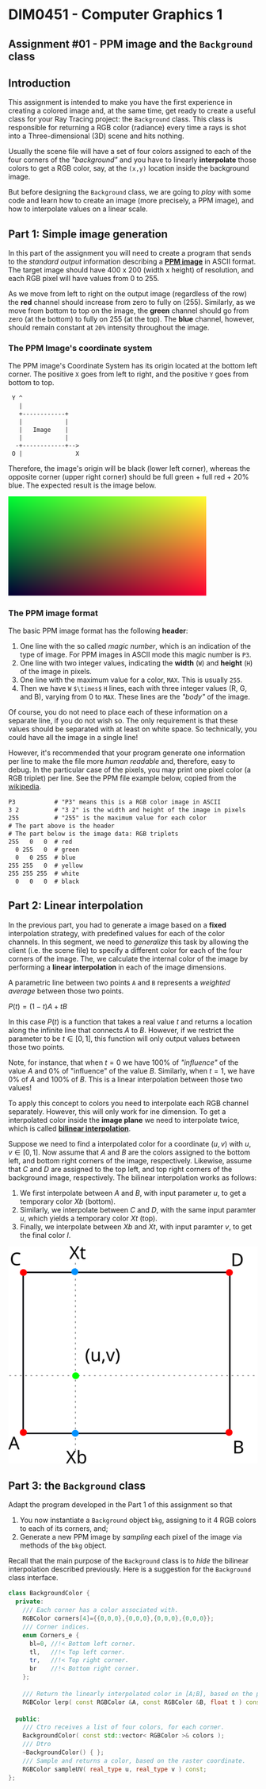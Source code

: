 # DIM0451 - Computer Graphics 1

## Assignment #01 - PPM image and the `Background` class

## Introduction

This assignment is intended to make you have the first experience in creating a colored image and, at the same time, get ready to create a useful class for your Ray Tracing project: the `Background` class.
This class is responsible for returning a RGB color (radiance) every time a rays is shot into a Three-dimensional (3D) scene and hits nothing.

Usually the scene file will have a set of four colors assigned to each of the four corners of the _"background"_ and you have to linearly **interpolate** those colors to get a RGB color, say, at the `(x,y)` location inside the background image.

But before designing the `Background` class, we are going to _play_ with some code and learn how to create an image (more precisely, a PPM image), and how to interpolate values on a linear scale.

## Part 1: Simple image generation

In this part of the assignment you will need to create a program that sends to the _standard output_ information describing a [**PPM image**](https://en.wikipedia.org/wiki/Netpbm) in ASCII format. The target image should have 400 x 200 (width x height) of resolution, and each RGB pixel will have values from 0 to 255.

As we move from left to right on the output image (regardless of the row) the **red** channel should increase from zero to fully on (255).
Similarly, as we move from bottom to top on the image, the **green** channel should go from zero (at the bottom) to fully on 255 (at the top).
The **blue** channel, however, should remain constant at `20%` intensity throughout the image.

### The PPM Image's coordinate system

The PPM image's Coordinate System has its origin located at the bottom left corner.
The positive `X` goes from left to right, and the positive `Y` goes from bottom to top.

```
 Y ^
   |
   +------------+
   |            |
   |   Image    |
   |            |
  -+------------+-->
 O |               X
```

Therefore, the image's origin will be black (lower left corner),
whereas the opposite corner (upper right corner) should be
full green + full red + 20% blue.
The expected result is the image below.

 <!-- <img src="./pics/cameras.png" width="650"> -->
 ![PPM expected result.](./pics/result.png)

### The PPM image format

The basic PPM image format has the following **header**:

1. One line with the so called _magic number_, which is an indication of the type of image. For PPM images in ASCII mode this magic number is `P3`.
2. One line with two integer values, indicating the **width** (`W`) and **height** (`H`) of the image in pixels.
3. One line with the maximum value for a color, `MAX`. This is usually `255`.
4. Then we have `W` `$\times$` `H` lines, each with three integer values (R, G, and B), varying from 0 to `MAX`. These lines are the _"body"_ of the image.

Of course, you do not need to place each of these information on a separate line, if you do not wish so. The only requirement is that these values should be separated with at least on white space. So technically, you could have all the image in a single line!

However, it's recommended that your program generate one information per line to make the file more _human readable_ and, therefore, easy to debug. In the particular case of the pixels, you may print one pixel color (a RGB triplet) per line. See the PPM file example  below, copied from the [wikipedia](https://en.wikipedia.org/wiki/Netpbm).

```
P3           # "P3" means this is a RGB color image in ASCII
3 2          # "3 2" is the width and height of the image in pixels
255          # "255" is the maximum value for each color
# The part above is the header
# The part below is the image data: RGB triplets
255   0   0  # red
  0 255   0  # green
  0   0 255  # blue
255 255   0  # yellow
255 255 255  # white
  0   0   0  # black
```

## Part 2: Linear interpolation

In the previous part, you had to generate a image based on a **fixed** interpolation strategy, with predefined values for each of the color channels.
In this segment, we need to _generalize_ this task by allowing the client (i.e. the scene file) to specify a different color for each of the four corners of the image. The, we calculate the internal color of the image by performing a **linear interpolation** in each of the image dimensions.

A parametric line between two points `A` and `B` represents a _weighted average_ between those two points.

$`P(t) = (1-t)A + tB`$

In this case $`P(t)`$  is a function that takes a real value $`t`$ and returns a location along the infinite line that connects $`A`$ to $`B`$. However, if we restrict the parameter to be $`t \in [0,1]`$, this function will only output values between those two points.

Note, for instance, that when $`t = 0`$ we have 100% of _"influence"_ of the value $`A`$ and 0% of "influence" of the value $`B`$. Similarly, when $`t = 1`$, we have 0% of $`A`$ and 100% of $`B`$. This is a linear interpolation between those two values!

To apply this concept to colors you need to interpolate each RGB channel separately. However, this will only work for ine dimension. To get a interpolated color inside the **image plane** we need to interpolate twice, which is called [**bilinear interpolation**](https://en.wikipedia.org/wiki/Bilinear_interpolation).

Suppose we need to find a interpolated color for a coordinate $`(u,v)`$ with $`u,v \in [0,1]`$.
Now assume that $`A`$ and $`B`$ are the colors assigned to the bottom left, and bottom right corners of the image, respectively.
Likewise, assume that $`C`$ and $`D`$ are assigned to the top left, and top right corners of the background image, respectively.
The bilinear interpolation works as follows:

1. We first interpolate between $`A`$ and $`B`$, with input parameter $`u`$, to get a temporary color $`Xb`$ (bottom).
2. Similarly, we interpolate between $`C`$ and $`D`$, with the same input paramter $`u`$, which yields a temporary color $`Xt`$ (top).
3. Finally, we interpolate between $`Xb`$ and $`Xt`$, with input paramter $`v`$, to get the final color $`I`$.

 <!-- <img src="./pics/cameras.png" width="650"> -->
 ![Bilinear interpolation example.](./pics/bilinear.png)

## Part 3: the `Background` class

Adapt the program developed in the Part 1 of this assignment so that

1. You now instantiate a `Background` object `bkg`, assigning to it 4 RGB colors to each of its corners, and;
2. Generate a new PPM image by _sampling_ each pixel of the image via methods of the `bkg` object.

Recall that the main purpose of the `Background` class is to _hide_ the bilinear interpolation described previously.
Here is a suggestion for the `Background` class interface.

```c++
class BackgroundColor {
  private:
    /// Each corner has a color associated with.
    RGBColor corners[4]={{0,0,0},{0,0,0},{0,0,0},{0,0,0}};
    /// Corner indices.
    enum Corners_e {
      bl=0, //!< Bottom left corner.
      tl,   //!< Top left corner.
      tr,   //!< Top right corner.
      br    //!< Bottom right corner.
    };

    /// Return the linearly interpolated color in [A;B], based on the parameter \f$0\leq t \leq 1.\f$
    RGBColor lerp( const RGBColor &A, const RGBColor &B, float t ) const;

  public:
    /// Ctro receives a list of four colors, for each corner.
    BackgroundColor( const std::vector< RGBColor >& colors );
    /// Dtro
    ~BackgroundColor() { };
    /// Sample and returns a color, based on the raster coordinate.
    RGBColor sampleUV( real_type u, real_type v ) const;
};
```
